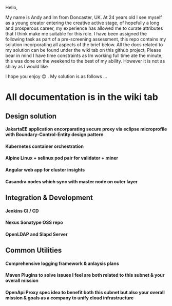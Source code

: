 Hello, 

My name is Andy and Im from Doncaster, UK. At 24 years old I see myself as a young creator entering the creative active stage, of hopefully a long and prosperous career, my experience has allowed me to curate attributes that I think make me suitable for this role. I have been assigned the following task as part of a pre-screening assessment, this repo contains my solution incorporating all aspects of the brief below. All the docs related to my solution can be found under the wiki tab on this github project, 
Please bear in mind I have time constraints as Im working full time ate the minute, this was done on the weekend to the best of my ability. However it is not as shiny as I would like 

I hope you enjoy :blush: . My solution is as follows ...
# All documentation is in the wiki tab
## Design solution
####     JakartaEE application encorparating secure proxy via eclipse microprofile with Boundary-Control-Entity design pattern
####     Kubernetes container orchestration
####     Alpine Linux + selinux pod pair for validator + miner
####     Angular web app for cluster insights
####     Casandra nodes which sync with master node on outer layer
        
## Integration & Development
####     Jenkins CI / CD
####     Nexus Sonatype OSS repo
####     OpenLDAP and Slapd Server

## Common Utilities
####     Comprehensive logging framework & anlaysis plans
####    Maven Plugins to solve issues I feel are both related to this subnet & your overall mission
####     OpenApi Proxy spec idea to benefit both this subnet but also your overall mission & goals as a company to unify cloud infrastructure 
